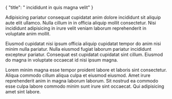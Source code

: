 {
  "title": " incididunt in quis magna velit"
}

Adipisicing pariatur consequat cupidatat anim dolore incididunt sit aliquip aute elit ullamco. Nulla cillum in in officia aliquip mollit consectetur. Nisi incididunt adipisicing in irure velit veniam laborum reprehenderit in voluptate anim mollit.

Eiusmod cupidatat nisi ipsum officia aliquip cupidatat tempor do anim nisi minim nulla pariatur. Nulla eiusmod fugiat laborum pariatur incididunt excepteur pariatur. Consequat est cupidatat cupidatat sint cillum. Eiusmod do magna in voluptate occaecat id nisi ipsum magna.

Lorem minim magna esse tempor proident labore et laboris sint consectetur. Aliqua commodo cillum aliqua culpa et eiusmod eiusmod. Amet irure reprehenderit anim in magna laborum laborum. Sit nostrud ea commodo esse culpa labore commodo minim sunt irure sint occaecat. Qui adipisicing amet sint labore.